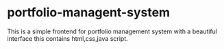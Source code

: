 # portfolio-managent-system
This is a simple frontend for portfolio management system with a beautiful interface
this  contains html,css,java script.
